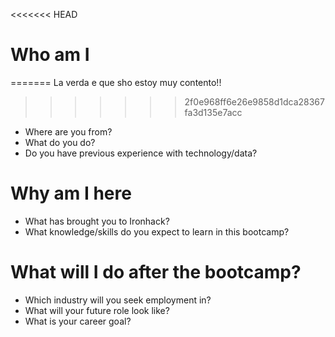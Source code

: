 <<<<<<< HEAD
# Who am I
=======
La verda e que sho estoy muy contento!!
>>>>>>> 2f0e968ff6e26e9858d1dca28367fa3d135e7acc

* Where are you from?
* What do you do?
* Do you have previous experience with technology/data?

# Why am I here

* What has brought you to Ironhack?
* What knowledge/skills do you expect to learn in this bootcamp?

# What will I do after the bootcamp?

* Which industry will you seek employment in?
* What will your future role look like?
* What is your career goal?